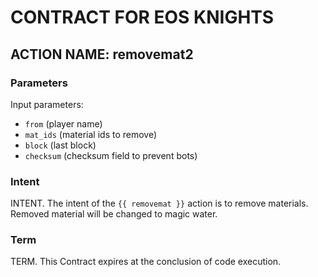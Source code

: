 # CONTRACT FOR EOS KNIGHTS

## ACTION NAME: removemat2

### Parameters
Input parameters:

* `from` (player name)
* `mat_ids` (material ids to remove)
* `block` (last block)
* `checksum` (checksum field to prevent bots)

### Intent
INTENT. The intent of the `{{ removemat }}` action is to remove materials. Removed material will be changed to magic water.

### Term
TERM. This Contract expires at the conclusion of code execution.